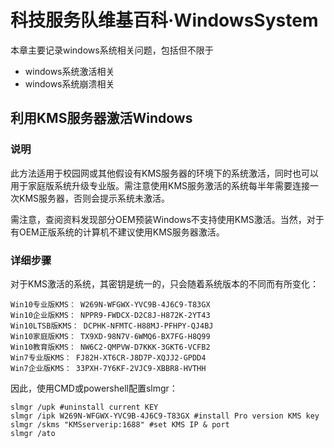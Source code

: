 # 科技服务队维基百科·WindowsSystem    

本章主要记录windows系统相关问题，包括但不限于
* windows系统激活相关 
* windows系统崩溃相关



## 利用KMS服务器激活Windows 
### 说明 
此方法适用于校园网或其他假设有KMS服务器的环境下的系统激活，同时也可以用于家庭版系统升级专业版。需注意使用KMS服务激活的系统每半年需要连接一次KMS服务器，否则会提示系统未激活。 

需注意，查阅资料发现部分OEM预装Windows不支持使用KMS激活。当然，对于有OEM正版系统的计算机不建议使用KMS服务器激活。 
### 详细步骤   
对于KMS激活的系统，其密钥是统一的，只会随着系统版本的不同而有所变化：
```
Win10专业版KMS： W269N-WFGWX-YVC9B-4J6C9-T83GX 
Win10企业版KMS： NPPR9-FWDCX-D2C8J-H872K-2YT43 
Win10LTSB版KMS： DCPHK-NFMTC-H88MJ-PFHPY-QJ4BJ 
Win10家庭版KMS： TX9XD-98N7V-6WMQ6-BX7FG-H8Q99 
Win10教育版KMS： NW6C2-QMPVW-D7KKK-3GKT6-VCFB2 
Win7专业版KMS： FJ82H-XT6CR-J8D7P-XQJJ2-GPDD4 
Win7企业版KMS： 33PXH-7Y6KF-2VJC9-XBBR8-HVTHH 
```

因此，使用CMD或powershell配置slmgr：

```
slmgr /upk #uninstall current KEY
slmgr /ipk W269N-WFGWX-YVC9B-4J6C9-T83GX #install Pro version KMS key
slmgr /skms "KMSserverip:1688" #set KMS IP & port
slmgr /ato 
```